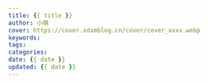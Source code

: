 ```yaml
---
title: {{ title }}
author: 小萌
cover: https://cover.xdxmblog.cn/cover/cover_xxxx.webp
keywords:
tags:
categories:
date: {{ date }}
updated: {{ date }}
---
```

